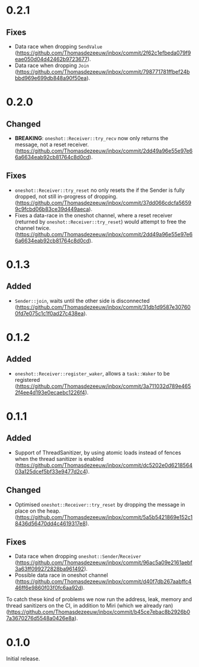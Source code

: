 # 0.2.1

## Fixes

* Data race when dropping `SendValue`
  (https://github.com/Thomasdezeeuw/inbox/commit/2f62c1efbeda079f9eae050d04d42462b9723677).
* Data race when dropping `Join`
  (https://github.com/Thomasdezeeuw/inbox/commit/798771781ffbef24bbbd969e699db848a90f50ea).

# 0.2.0

## Changed

* **BREAKING**: `oneshot::Receiver::try_recv` now only returns the message, not a
  reset receiver.
  (https://github.com/Thomasdezeeuw/inbox/commit/2dd49a96e55e97e66a6634eab92cb81764c8d0cd).

## Fixes

* `oneshot::Receiver::try_reset` no only resets the if the Sender is fully
  dropped, not still in-progress of dropping.
  (https://github.com/Thomasdezeeuw/inbox/commit/37dd066cdcfa56599c9fcbd06b83ce39d449aeca).
* Fixes a data-race in the oneshot channel, where a reset receiver (returned by
  `oneshot::Receiver::try_reset`) would attempt to free the channel twice.
  (https://github.com/Thomasdezeeuw/inbox/commit/2dd49a96e55e97e66a6634eab92cb81764c8d0cd).

# 0.1.3

## Added

* `Sender::join`, waits until the other side is disconnected
  (https://github.com/Thomasdezeeuw/inbox/commit/31db1d9587e307600fd7e075c1c1f0ad27c438ea).

# 0.1.2

## Added

* `oneshot::Receiver::register_waker`, allows a `task::Waker` to be registered
  (https://github.com/Thomasdezeeuw/inbox/commit/3a711032d789e4652f4ee4d193e0ecaebc1226f4).

# 0.1.1

## Added

* Support of ThreadSanitizer, by using atomic loads instead of fences when the
  thread sanitizer is enabled
  (https://github.com/Thomasdezeeuw/inbox/commit/dc5202e0d621856403a125dcef5bf33e9477d2c4).

## Changed

* Optimised `oneshot::Receiver::try_reset` by dropping the message in place on
  the heap.
  (https://github.com/Thomasdezeeuw/inbox/commit/5a5b5421869e152c18436d56470dd4c4619317e8).

## Fixes

* Data race when dropping `oneshot::Sender`/`Receiver`
  (https://github.com/Thomasdezeeuw/inbox/commit/96ac5a09e2161aebf3a63ff099272828ba961492).
* Possible data race in oneshot channel
  (https://github.com/Thomasdezeeuw/inbox/commit/d40f7db267aabffc446ff6e9860f03f0fc6aa92d).

To catch these kind of problems we now run the address, leak, memory and thread
sanitizers on the CI, in addition to Miri (which we already ran)
(https://github.com/Thomasdezeeuw/inbox/commit/b45ce7ebac8b2926b07a3670276d5548a0426e8a).

# 0.1.0

Initial release.
